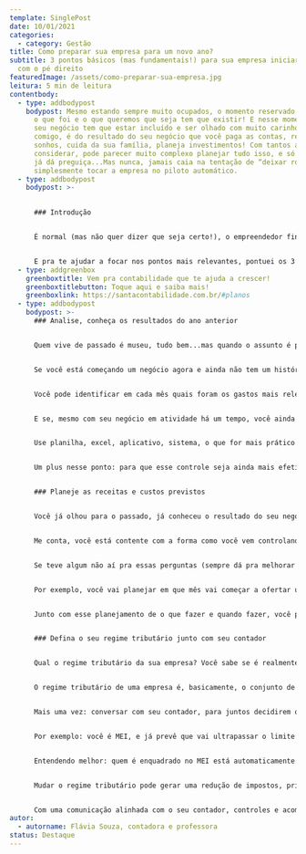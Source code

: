 ```yaml
---
template: SinglePost
date: 10/01/2021
categories:
  - category: Gestão
title: Como preparar sua empresa para um novo ano?
subtitle: 3 pontos básicos (mas fundamentais!) para sua empresa iniciar o ano
  com o pé direito
featuredImage: /assets/como-preparar-sua-empresa.jpg
leitura: 5 min de leitura
contentbody:
  - type: addbodypost
    bodypost: Mesmo estando sempre muito ocupados, o momento reservado para observar
      o que foi e o que queremos que seja tem que existir! E nesse momento, o
      seu negócio tem que estar incluído e ser olhado com muito carinho...Pensa
      comigo, é do resultado do seu negócio que você paga as contas, realiza
      sonhos, cuida da sua família, planeja investimentos! Com tantos aspectos a
      considerar, pode parecer muito complexo planejar tudo isso, e só de pensar
      já dá preguiça...Mas nunca, jamais caia na tentação de “deixar rolar” e
      simplesmente tocar a empresa no piloto automático.
  - type: addbodypost
    bodypost: >-
      

      ### Introdução


      É normal (mas não quer dizer que seja certo!), o empreendedor finalizar um ano e deixar pra depois pensar o próximo ano. Sim, todo final de ano é estressante, cansativo, gasta até a última gotinha da nossa energia. Ok, você para, respira (só um pouquinho!) e aí vem o momento de planejar. Afinal, o tempo não para e a gente precisa aprender a usá-lo de forma mais inteligente, organizando a rotina e fazendo o que precisa ser feito!


      E pra te ajudar a focar nos pontos mais relevantes, pontuei os 3 aspectos principais para que a sua empresa comece o ano organizada e pronta para faturar muito!
  - type: addgreenbox
    greenboxtitle: Vem pra contabilidade que te ajuda a crescer!
    greenboxtitlebutton: Toque aqui e saiba mais!
    greenboxlink: https://santacontabilidade.com.br/#planos
  - type: addbodypost
    bodypost: >-
      ### Analise, conheça os resultados do ano anterior


      Quem vive de passado é museu, tudo bem...mas quando o assunto é planejamento (seja operacional, financeiro, estratégico etc.) é muito importante conhecer o passado para identificar pontos de atenção, melhorias, e direcionar os próximos passos.


      Se você está começando um negócio agora e ainda não tem um histórico de desempenho em períodos anteriores, vai precisar de um pouco de criatividade para o ponto de partida, e para você que já tem uma empresa em funcionamento a palavra de ordem é: ANALISAR! Tá, mas...como se faz isso? Durante todo o ano você listou, enumerou, descreveu todas as movimentações financeiras da sua empresa. Agora é o momento de analisar tudo isso, ver como foi para planejar como será.


      Você pode identificar em cada mês quais foram os gastos mais relevantes (por exemplo, no mês 1 eu paguei IPTU, no mês 3 eu paguei seguro...). Alguns gastos se repetem todo ano, e você já pode se organizar financeiramente para esses gastos. Da mesma forma você pode analisar as receitas e saber em que mês costuma vender mais, o que costuma vender mais em cada mês, assim você já tem uma ideia de o que comprar e quanto comprar em cada época do ano.


      E se, mesmo com seu negócio em atividade há um tempo, você ainda não tem uma forma organizada de mapear, registrar, controlar as receitas e os gastos...partiu se mexer e começar a fazer! Tudo que a gente cuida, acompanha, controla: CRESCE! Crie o hábito de cuidar do seu financeiro, no começo parece ser difícil, chato, mas é muito necessário!


      Use planilha, excel, aplicativo, sistema, o que for mais prático e acessível pra você, mas tenha algum apoio para não pirar tentando apagar incêndios com contas não previstas. Para te ajudar nessa organização, um conselho: bloqueie um horário todos os dias (20, 30 minutinhos) para revisar, ajustar e acompanhar esses registros.


      Um plus nesse ponto: para que esse controle seja ainda mais efetivo, verifique com o seu contador qual a melhor forma de enviar as informações pra ele. Assim, além do seu controle financeiro em dia, a sua contabilidade será reflexo da realidade do seu negócio, e é exatamente essa a finalidade da contabilidade: INFORMAR sobre a saúde financeira e patrimonial da sua empresa. Alguns sistemas de gestão financeira se integram ao sistema contábil, e isso facilita muito a vida!


      ### Planeje as receitas e custos previstos


      Você já olhou para o passado, já conheceu o resultado do seu negócio no ano anterior, já sabe o que deu certo e vai continuar, o que não deu certo e vai parar, e então está preparado para um novo ano de trabalho e desafios. Calma aí! Antes de acelerar, vamos definir o destino da viagem!


      Me conta, você está contente com a forma como você vem controlando e gerindo o seu negócio? O resultado tem sido satisfatório pra você, ou gostaria de mudar algo e não sabe bem como fazer?


      Se teve algum não aí pra essas perguntas (sempre dá pra melhorar né!), senta com teu sócio (mesmo que seja o seu “eu” imaginário) e coloque no papel tudo que está na sua cabeça para o ano da sua empresa. Anotou tudo tudinho? Aí fica mais palpável para organizar as ideias e começar a transformá-las em ações!


      Por exemplo, você vai planejar em que mês vai começar a ofertar um novo produto ou serviço, o que você vai precisar comprar/contratar para essa nova oferta, conhecendo a sua capacidade produtiva. Aí você percebe na prática a importância de acompanhar os resultados do seu negócio!


      Junto com esse planejamento de o que fazer e quando fazer, você precisa detalhar como vai fazer. E um diferencial pra tudo isso funcionar corretamente é sempre conversar com o seu contador, para que, fiscal e legalmente, a sua empresa esteja apta para realizar todos os seus planos!


      ### Defina o seu regime tributário junto com seu contador


      Qual o regime tributário da sua empresa? Você sabe se é realmente o mais adequado para a sua atividade e o seu nível de faturamento? Essas duas perguntas simples resumem o que você precisa definir para economizar e não pagar impostos desnecessários!


      O regime tributário de uma empresa é, basicamente, o conjunto de leis que define a tributação. O regime tributário é definido anualmente, até o final do mês de janeiro, e essa definição vale para todo o ano (a menos que algum limite seja extrapolado). Essa data serve tanto para optar pelo Simples Nacional como para mudar o regime tributário.


      Mais uma vez: conversar com seu contador, para juntos decidirem o regime tributário adequado e tirar todas as suas dúvidas é fundamental para um ano bem planejado. Conversando antecipadamente com o seu contador é possível já fazer alterações necessárias para uma mudança de regime tributário.


      Por exemplo: você é MEI, e já prevê que vai ultrapassar o limite de faturamento e passar a ser optante pelo Simples Nacional. Antes de uma surpresa e possíveis problemas com o fisco, você já conversa com o contador e planeja essa transição de forma segura!


      Entendendo melhor: quem é enquadrado no MEI está automaticamente cadastrados no regime Simples Nacional. Se a previsão do faturamento anual ultrapassar R$ 60 mil, o empreendedor deverá apenas se desenquadrar do MEI e passar a recolher os tributos devidos.


      Mudar o regime tributário pode gerar uma redução de impostos, principalmente no caso do Simples Nacional. Mas essa mudança deve ser sempre bem calculada, não há uma única forma de fazer, a decisão pode variar para cada empresa. São definições que dependem do tipo de sua atividade, do faturamento, da existência de despesas dedutíveis. Aí mais uma vez o acompanhamento financeiro e o conhecimento do contador são os instrumentos para decidir pelo regime tributário mais apropriado.


      Com uma comunicação alinhada com o seu contador, controles e acompanhamentos em funcionamento, coloque o foco no que é mais importante: planejar e executar! Bem vindo a uma novo ano na sua empresa!
autor:
  - autorname: Flávia Souza, contadora e professora
status: Destaque
---
```

